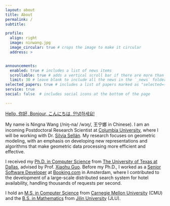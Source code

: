 ```yaml
---
layout: about
title: About
permalink: /
subtitle: 

profile:
  align: right
  image: ninwang.jpg
  image_circular: true # crops the image to make it circular
  address: >


announcements:
  enabled: true # includes a list of news items
  scrollable: true # adds a vertical scroll bar if there are more than 3 news items
  limit: 30 # leave blank to include all the news in the `_news` folder
selected_papers: true # includes a list of papers marked as "selected={true}"
service: true
social: false  # includes social icons at the bottom of the page

---
```

<a href='#'>Hello, 你好, Bonjour, こんにちは, 안녕하세요!</a>
 
My name is Ningna Wang (/niŋ-na/ /wɔŋ/, 王宁娜 in Chinese). I am an incoming Postdoctoral Research Scientist at [Columbia University](https://www.columbia.edu/), where I will be working with Dr. [Silvia Sellán](https://www.silviasellan.com/). My research focuses on geometric modeling, with an emphasis on developing new representations and algorithms that make geometric data processing more efficient and effective.

I received my [Ph.D. in Computer Science](https://cs.utdallas.edu/) from [The University of Texas at Dallas](https://www.utdallas.edu/), advised by Prof. [Xiaohu Guo](https://personal.utdallas.edu/~xguo/). Before my Ph.D., I worked as a [Senior Software Developer](https://careers.booking.com/teams/engineering/) at [Booking.com](https://www.booking.com/) in Amsterdam, where I contributed to the development of a large-scale distributed search system for hotel availability, handling thousands of requests per second. 
<!-- I hold an **M.S. in Computer Science** from [Carnegie Mellon University](https://www.cmu.edu/) and a **B.S. in Mathematics** from [Jilin University](https://math.jlu.edu.cn/English/Home.htm). -->
I hold an [M.S. in Computer Science](https://www.lti.cs.cmu.edu/) from [Carnegie Mellon University](https://www.cmu.edu/) (CMU) and the [B.S. in Mathematics](https://math.jlu.edu.cn/English/About_Us/Introduction.htm) from [Jilin University](https://math.jlu.edu.cn/English/Home.htm) (JLU).



